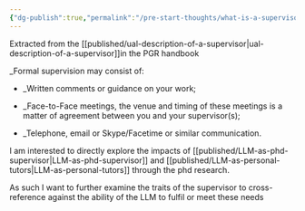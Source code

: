 ```yaml
---
{"dg-publish":true,"permalink":"/pre-start-thoughts/what-is-a-supervisor/","noteIcon":""}
---
```



Extracted from the [[published/ual-description-of-a-supervisor\|ual-description-of-a-supervisor]]in the PGR handbook 

_Formal supervision may consist of: 
* _Written comments or guidance on your work; 

* _Face-to-Face meetings, the venue and timing of these meetings is a matter of agreement between you and your supervisor(s); 
* _Telephone, email or Skype/Facetime or similar communication.

I am interested to directly explore the impacts of [[published/LLM-as-phd-supervisor\|LLM-as-phd-supervisor]] and [[published/LLM-as-personal-tutors\|LLM-as-personal-tutors]] through the phd research.

As such I want to further examine the traits of the supervisor to cross-reference against the ability of the LLM to fulfil or meet these needs